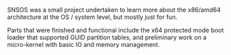 SNSOS was a small project undertaken to learn more about the x86/amd64 architecture at the OS / system level, but mostly just for fun.

Parts that were finished and functional include the x64 protected mode boot loader that supported GUID partition tables, and preliminary work on a micro-kernel with basic IO and memory management.
